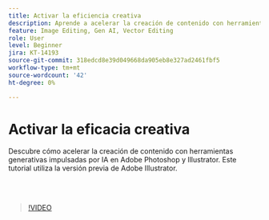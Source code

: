 ```yaml
---
title: Activar la eficiencia creativa
description: Aprende a acelerar la creación de contenido con herramientas generativas impulsadas por IA en Adobe Photoshop y Illustrator
feature: Image Editing, Gen AI, Vector Editing
role: User
level: Beginner
jira: KT-14193
source-git-commit: 318edcd8e39d049668da905eb8e327ad2461fbf5
workflow-type: tm+mt
source-wordcount: '42'
ht-degree: 0%

---
```


# Activar la eficacia creativa

Descubre cómo acelerar la creación de contenido con herramientas generativas impulsadas por IA en Adobe Photoshop y Illustrator. Este tutorial utiliza la versión previa de Adobe Illustrator.

<br> 

>[!VIDEO](https://video.tv.adobe.com/v/3425036?quality=12&learn=on&hidetitle=true)

